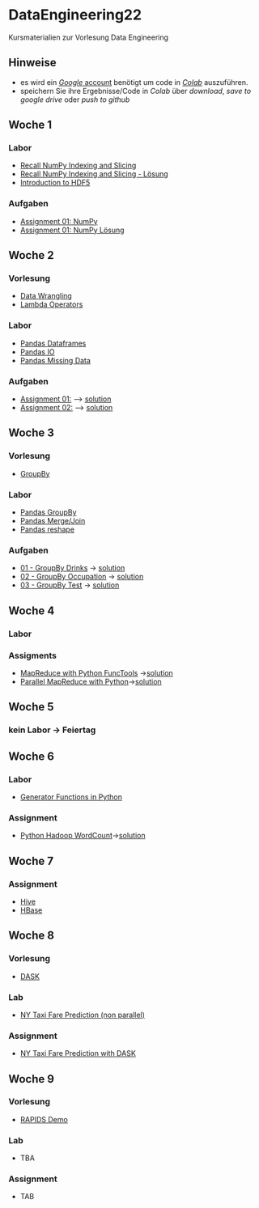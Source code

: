 # DataEngineering22
Kursmaterialien zur Vorlesung Data Engineering

## Hinweise
* es wird ein  [*Google* account](https://accounts.google.com/signup/v2/webcreateaccount?hl=en&flowName=GlifWebSignIn&flowEntry=SignUp) benötigt um code in [*Colab*](https://colab.research.google.com) auszuführen.
* speichern Sie ihre Ergebnisse/Code in *Colab* über *download*, *save to google drive* oder *push to github* 

## Woche 1
### Labor
* [Recall NumPy Indexing and Slicing](https://colab.research.google.com/github/keuperj/DataEngineering22/blob/main/week_1/lab_01_NumPy.ipynb)
* [Recall NumPy Indexing and Slicing - Lösung](https://colab.research.google.com/github/keuperj/DataEngineering22/blob/main/week_1/lab_01_NumPy_solution.ipynb)
* [Introduction to HDF5](https://colab.research.google.com/github/keuperj/DataEngineering22/blob/main/week_1/lab_02_HDF5_intro.ipynb)

### Aufgaben
* [Assignment 01: NumPy](https://colab.research.google.com/github/keuperj/DataEngineering22/blob/main/week_1/assignment_01_numpy.ipynb)
* [Assignment 01: NumPy Lösung](https://colab.research.google.com/github/keuperj/DataEngineering22/blob/main/week_1/assignment_01_numpy_solution.ipynb)

## Woche 2
### Vorlesung
* [Data Wrangling](https://colab.research.google.com/github/keuperj/DataEngineering22/blob/main/week_2/Lecture_01_Data_Wrangling.ipynb)
* [Lambda Operators](https://colab.research.google.com/github/keuperj/DataEngineering22/blob/main/week_2/Lecture_02_Lambda_Operators.ipynb)

### Labor
* [Pandas Dataframes ](https://colab.research.google.com/github/keuperj/DataEngineering22/blob/main/week_2/Lab_01_pandas_DataFrame.ipynb)
* [Pandas IO](https://colab.research.google.com/github/keuperj/DataEngineering22/blob/main/week_2/Lab_02_pandas_IO.ipynb)
* [Pandas Missing Data](https://colab.research.google.com/github/keuperj/DataEngineering22/blob/main/week_2/Lab_03_pandas_MissingData.ipynb)

### Aufgaben
* [Assignment 01:](https://colab.research.google.com/github/keuperj/DataEngineering22/blob/main/week_2/Assignment_1.ipynb) --> [solution](https://colab.research.google.com/github/keuperj/DataEngineering22/blob/main/week_2/solution_1.ipynb)
* [Assignment 02:](https://colab.research.google.com/github/keuperj/DataEngineering22/blob/main/week_2/Assignment_2.ipynb) --> [solution](https://colab.research.google.com/github/keuperj/DataEngineering22/blob/main/week_2/solution_2a.ipynb)



## Woche 3
### Vorlesung
* [GroupBy](https://colab.research.google.com/github/keuperj/DataEngineering22/blob/main/week_3/GroupBy.ipynb)

### Labor
* [Pandas GroupBy](https://colab.research.google.com/github/keuperj/DataEngineering22/blob/main/week_3/Lab_01_pandas_Group_by.ipynb)
* [Pandas Merge/Join](https://colab.research.google.com/github/keuperj/DataEngineering22/blob/main/week_3/Lab_02_pandas_MergeandJoin.ipynb)
* [Pandas reshape](https://colab.research.google.com/github/keuperj/DataEngineering22/blob/main/week_3/Lab_03_pandas_reshape.ipynb)

### Aufgaben
* [01 - GroupBy Drinks](https://colab.research.google.com/github/keuperj/DataEngineering22/blob/main/week_3/Assignment_01_Alcohol_Exercise.ipynb) -> [solution](https://colab.research.google.com/github/keuperj/DataEngineering22/blob/main/week_3/Assignment_01_Alcohol_Exercise_solution.ipynb)
* [02 - GroupBy Occupation](https://colab.research.google.com/github/keuperj/DataEngineering22/blob/main/week_3/Assignment_02_Occupation_Exercise.ipynb) -> [solution](https://colab.research.google.com/github/keuperj/DataEngineering22/blob/main/week_3/Assignment_02_Occupation_Exercise_solution.ipynb)
* [03 - GroupBy Test](https://colab.research.google.com/github/keuperj/DataEngineering22/blob/main/week_3/Assignment_03_Regiment_Exercises.ipynb) -> [solution](https://colab.research.google.com/github/keuperj/DataEngineering22/blob/main/week_3/Assignment_03_Regiment_Exercises.ipynb)

## Woche 4
### Labor

### Assigments
*  [MapReduce with Python FuncTools](https://colab.research.google.com/github/keuperj/DataEngineering22/blob/main/week_4/Assignment_MapReduce.ipynb) ->[solution](https://colab.research.google.com/github/keuperj/DataEngineering22/blob/main/week_4/Assignment_MapReduce_solution.ipynb)
*  [Parallel MapReduce with Python](https://colab.research.google.com/github/keuperj/DataEngineering22/blob/main/week_4/Assignment_Parallel_MapReduce.ipynb)->[solution](https://colab.research.google.com/github/keuperj/DataEngineering22/blob/main/week_4/Assignment_Parallel_MapReduce_solution.ipynb)

## Woche 5

### kein Labor -> Feiertag


## Woche 6
### Labor
* [Generator Functions in Python](https://colab.research.google.com/github/keuperj/DataEngineering22/blob/main/week_6/Lab_generators.ipynb)

### Assignment
* [Python Hadoop WordCount](https://colab.research.google.com/github/keuperj/DataEngineering22/blob/main/week_6/Assignment_1_MRJOBLIB.ipynb)->[solution](https://colab.research.google.com/github/keuperj/DataEngineering22/blob/main/week_6/Assignment_1_MRJOBLIB_solution.ipynb)

## Woche 7
### Assignment
* [Hive](https://colab.research.google.com/github/keuperj/DataEngineering22/blob/main/week_7/Assignment_Hive.ipynb)
* [HBase](https://colab.research.google.com/github/keuperj/DataEngineering22/blob/main/week_7/Assignment_HBASE.ipynb)

## Woche 8
### Vorlesung
* [DASK](https://colab.research.google.com/github/keuperj/DataEngineering22/blob/main/week_8/DASK.ipynb)

### Lab
* [NY Taxi Fare Prediction (non parallel)](https://colab.research.google.com/github/keuperj/DataEngineering22/blob/main/week_8/UseCase_NY_Taxi.ipynb)

### Assignment
* [NY Taxi Fare Prediction with DASK](https://colab.research.google.com/github/keuperj/DataEngineering22/blob/main/week_8/Assigment_NY_Taxi_on_Dask.ipynb)

## Woche 9
### Vorlesung
* [RAPIDS Demo](https://colab.research.google.com/github/keuperj/DataEngineering22/blob/main/week_9/Lecture_rapids_colab_cuML_demo.ipynb)

### Lab
* TBA

### Assignment
* TAB
